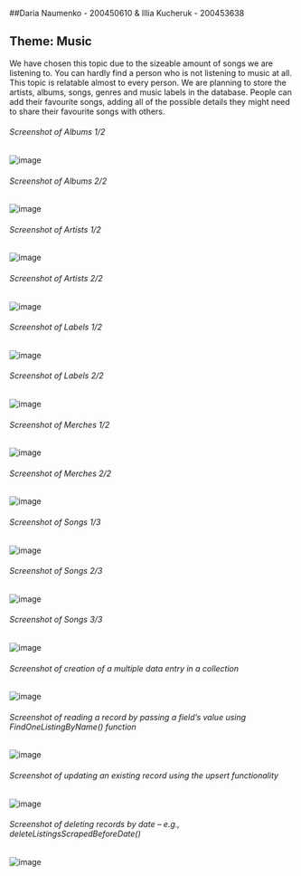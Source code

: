 ##Daria Naumenko - 200450610 & Illia Kucheruk - 200453638
## Theme: **Music**
We have chosen this topic due to the sizeable amount of songs we are listening to. You can hardly find a person who is not listening to music at all. This topic is relatable almost to every person. We are planning to store the artists, albums, songs, genres and music labels in the database. People can add their favourite songs, adding all of the possible details they might need to share their favourite songs with others.

###### Screenshot of Albums 1/2
![image](https://user-images.githubusercontent.com/77755876/171307741-441745e8-ff35-414e-a1b6-f85d48cde62c.png)
###### Screenshot of Albums 2/2
![image](https://user-images.githubusercontent.com/77755876/171307800-fa9b1abf-1226-42ec-aa35-79845ec82801.png)

###### Screenshot of Artists 1/2
![image](https://user-images.githubusercontent.com/77755876/171307865-40e32004-5a23-4d52-a09a-311c03cae8e4.png)
###### Screenshot of Artists 2/2
![image](https://user-images.githubusercontent.com/77755876/171307895-469e1d67-89fc-4320-bf86-ef38b92ef5d2.png)

###### Screenshot of Labels 1/2
![image](https://user-images.githubusercontent.com/77755876/171307934-b9395fdc-fb12-4fa6-8c6e-317cb9813459.png)
###### Screenshot of Labels 2/2
![image](https://user-images.githubusercontent.com/77755876/171307961-c985c036-739f-496d-8ed2-9f49457dfc2c.png)

###### Screenshot of Merches 1/2
![image](https://user-images.githubusercontent.com/77755876/171307992-9c3db0e4-b391-4b9e-9533-8f3b2b59ce91.png)
###### Screenshot of Merches 2/2
![image](https://user-images.githubusercontent.com/77755876/171308031-2843385f-a959-476c-9a14-b7252cff33c4.png)

###### Screenshot of Songs 1/3
![image](https://user-images.githubusercontent.com/77755876/171312502-61e60759-6fa2-4c28-a8b3-df393cd5f81f.png)

###### Screenshot of Songs 2/3
![image](https://user-images.githubusercontent.com/77755876/171312604-4b4fa0bf-0e7f-4a74-8cd6-306085e5fcd9.png)

###### Screenshot of Songs 3/3
![image](https://user-images.githubusercontent.com/77755876/171312644-6518a205-dee3-42c1-892e-5e517e0b4d4b.png)

###### Screenshot of creation of a multiple data entry in a collection 
![image](https://user-images.githubusercontent.com/77804360/171312752-0ef5ded5-88a1-47d2-93ac-ab916f78c8ee.png)

###### Screenshot of reading a record by passing a field’s value using FindOneListingByName() function
![image](https://user-images.githubusercontent.com/77804360/171312992-c5214a06-55cd-478d-a42d-91a740c51777.png)

###### Screenshot of updating an existing record using the upsert functionality
![image](https://user-images.githubusercontent.com/77804360/171313206-70af4bbf-7b26-4c3e-a01e-3a87c7d31228.png)

###### Screenshot of deleting records by date – e.g., deleteListingsScrapedBeforeDate()
![image](https://user-images.githubusercontent.com/77804360/171313359-c764b14a-fded-4180-bea3-239ad27341fa.png)







